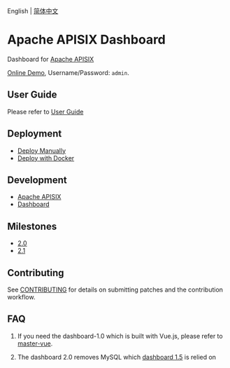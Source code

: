 <!--
#
# Licensed to the Apache Software Foundation (ASF) under one or more
# contributor license agreements.  See the NOTICE file distributed with
# this work for additional information regarding copyright ownership.
# The ASF licenses this file to You under the Apache License, Version 2.0
# (the "License"); you may not use this file except in compliance with
# the License.  You may obtain a copy of the License at
#
#     http://www.apache.org/licenses/LICENSE-2.0
#
# Unless required by applicable law or agreed to in writing, software
# distributed under the License is distributed on an "AS IS" BASIS,
# WITHOUT WARRANTIES OR CONDITIONS OF ANY KIND, either express or implied.
# See the License for the specific language governing permissions and
# limitations under the License.
#
-->

English | [简体中文](./README.zh-CN.md)

# Apache APISIX Dashboard

Dashboard for [Apache APISIX](https://github.com/apache/apisix)

[Online Demo](http://139.217.190.60/), Username/Password: `admin`.

## User Guide

Please refer to [User Guide](./docs/USER_GUIDE.md)

## Deployment

- [Deploy Manually](./docs/deploy.md)
- [Deploy with Docker](./compose/README.md)

## Development

- [Apache APISIX](https://github.com/apache/apisix)
- [Dashboard](./docs/develop.md)

## Milestones

- [2.0](https://github.com/apache/apisix-dashboard/milestone/4)
- [2.1](https://github.com/apache/apisix-dashboard/milestone/5)

## Contributing

See [CONTRIBUTING](./CONTRIBUTING.md) for details on submitting patches and the contribution workflow.

## FAQ

1. If you need the dashboard-1.0 which is built with Vue.js, please refer to [master-vue](https://github.com/apache/apisix-dashboard/tree/master-vue).

2. The dashboard 2.0 removes MySQL which [dashboard 1.5](https://github.com/apache/apisix-dashboard/tree/backup-1.5-latest) is relied on
